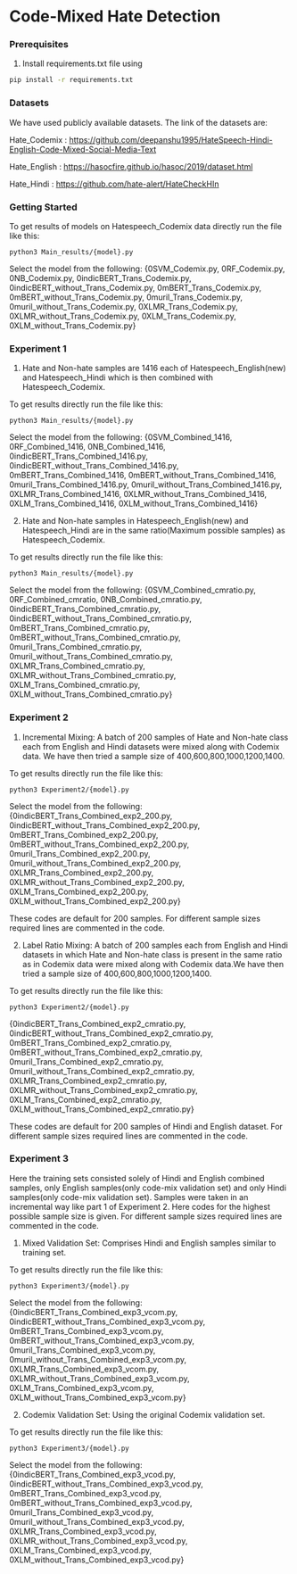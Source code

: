 # Code-Mixed Hate Detection

### Prerequisites

1. Install requirements.txt file using
```bash
pip install -r requirements.txt
```
### Datasets

We have used publicly available datasets. The link of the datasets are:

Hate_Codemix : https://github.com/deepanshu1995/HateSpeech-Hindi-English-Code-Mixed-Social-Media-Text

Hate_English : https://hasocfire.github.io/hasoc/2019/dataset.html

Hate_Hindi : https://github.com/hate-alert/HateCheckHIn


### Getting Started

To get results of models on Hatespeech_Codemix data directly run the file like this:

```
python3 Main_results/{model}.py
```
Select the model from the following: 
{0SVM_Codemix.py, 0RF_Codemix.py, 0NB_Codemix.py, 0indicBERT_Trans_Codemix.py, 0indicBERT_without_Trans_Codemix.py, 0mBERT_Trans_Codemix.py, 0mBERT_without_Trans_Codemix.py, 0muril_Trans_Codemix.py, 0muril_without_Trans_Codemix.py, 0XLMR_Trans_Codemix.py, 0XLMR_without_Trans_Codemix.py, 0XLM_Trans_Codemix.py, 0XLM_without_Trans_Codemix.py}

### Experiment 1

1. Hate and Non-hate samples are 1416 each of Hatespeech_English(new) and
Hatespeech_Hindi which is then combined with Hatespeech_Codemix.


To get results directly run the file like this:

``` 
python3 Main_results/{model}.py
```
Select the model from the following: {0SVM_Combined_1416, 0RF_Combined_1416, 0NB_Combined_1416, 0indicBERT_Trans_Combined_1416.py, 0indicBERT_without_Trans_Combined_1416.py, 0mBERT_Trans_Combined_1416, 0mBERT_without_Trans_Combined_1416, 0muril_Trans_Combined_1416.py, 0muril_without_Trans_Combined_1416.py, 0XLMR_Trans_Combined_1416, 0XLMR_without_Trans_Combined_1416, 0XLM_Trans_Combined_1416, 0XLM_without_Trans_Combined_1416}

2. Hate and Non-hate samples in Hatespeech_English(new) and Hatespeech_Hindi are
in the same ratio(Maximum possible samples) as Hatespeech_Codemix.

To get results directly run the file like this:

```
python3 Main_results/{model}.py
```
Select the model from the following: 
{0SVM_Combined_cmratio.py, 0RF_Combined_cmratio, 0NB_Combined_cmratio.py, 0indicBERT_Trans_Combined_cmratio.py, 0indicBERT_without_Trans_Combined_cmratio.py, 0mBERT_Trans_Combined_cmratio.py, 0mBERT_without_Trans_Combined_cmratio.py, 0muril_Trans_Combined_cmratio.py, 0muril_without_Trans_Combined_cmratio.py, 0XLMR_Trans_Combined_cmratio.py, 0XLMR_without_Trans_Combined_cmratio.py, 0XLM_Trans_Combined_cmratio.py, 0XLM_without_Trans_Combined_cmratio.py}


### Experiment 2


1. Incremental Mixing: A batch of 200 samples of Hate and Non-hate class each from
English and Hindi datasets were mixed along with Codemix data. We have then tried a
sample size of 400,600,800,1000,1200,1400.

To get results directly run the file like this:

```
python3 Experiment2/{model}.py
```
Select the model from the following: 
{0indicBERT_Trans_Combined_exp2_200.py, 0indicBERT_without_Trans_Combined_exp2_200.py, 0mBERT_Trans_Combined_exp2_200.py, 0mBERT_without_Trans_Combined_exp2_200.py, 0muril_Trans_Combined_exp2_200.py, 0muril_without_Trans_Combined_exp2_200.py, 0XLMR_Trans_Combined_exp2_200.py, 0XLMR_without_Trans_Combined_exp2_200.py, 0XLM_Trans_Combined_exp2_200.py, 0XLM_without_Trans_Combined_exp2_200.py}

These codes are default for 200 samples. For different sample sizes required lines are
commented in the code.



2. Label Ratio Mixing: A batch of 200 samples each from English and Hindi datasets in
which Hate and Non-hate class is present in the same ratio as in Codemix data were
mixed along with Codemix data.We have then tried a sample size of
400,600,800,1000,1200,1400.
   
To get results directly run the file like this:

```
python3 Experiment2/{model}.py
```
{0indicBERT_Trans_Combined_exp2_cmratio.py, 0indicBERT_without_Trans_Combined_exp2_cmratio.py, 0mBERT_Trans_Combined_exp2_cmratio.py, 0mBERT_without_Trans_Combined_exp2_cmratio.py, 0muril_Trans_Combined_exp2_cmratio.py, 0muril_without_Trans_Combined_exp2_cmratio.py, 0XLMR_Trans_Combined_exp2_cmratio.py, 0XLMR_without_Trans_Combined_exp2_cmratio.py, 0XLM_Trans_Combined_exp2_cmratio.py, 0XLM_without_Trans_Combined_exp2_cmratio.py}

These codes are default for 200 samples of Hindi and English dataset. For different
sample sizes required lines are commented in the code.




### Experiment 3
Here the training sets consisted solely of Hindi and English combined samples, only
English samples(only code-mix validation set) and only Hindi samples(only code-mix
validation set). Samples were taken in an incremental way like part 1 of Experiment 2.
Here codes for the highest possible sample size is given. For different sample sizes
required lines are commented in the code.



1. Mixed Validation Set: Comprises Hindi and English samples similar to training set.
   
To get results directly run the file like this:

```
python3 Experiment3/{model}.py
```
Select the model from the following: 
{0indicBERT_Trans_Combined_exp3_vcom.py, 0indicBERT_without_Trans_Combined_exp3_vcom.py, 0mBERT_Trans_Combined_exp3_vcom.py, 0mBERT_without_Trans_Combined_exp3_vcom.py, 0muril_Trans_Combined_exp3_vcom.py, 0muril_without_Trans_Combined_exp3_vcom.py, 0XLMR_Trans_Combined_exp3_vcom.py, 0XLMR_without_Trans_Combined_exp3_vcom.py, 0XLM_Trans_Combined_exp3_vcom.py, 0XLM_without_Trans_Combined_exp3_vcom.py}


2. Codemix Validation Set: Using the original Codemix validation set.
   
To get results directly run the file like this:

```
python3 Experiment3/{model}.py
```
Select the model from the following: 
{0indicBERT_Trans_Combined_exp3_vcod.py, 0indicBERT_without_Trans_Combined_exp3_vcod.py, 0mBERT_Trans_Combined_exp3_vcod.py, 0mBERT_without_Trans_Combined_exp3_vcod.py, 0muril_Trans_Combined_exp3_vcod.py, 0muril_without_Trans_Combined_exp3_vcod.py, 0XLMR_Trans_Combined_exp3_vcod.py, 0XLMR_without_Trans_Combined_exp3_vcod.py, 0XLM_Trans_Combined_exp3_vcod.py, 0XLM_without_Trans_Combined_exp3_vcod.py}
